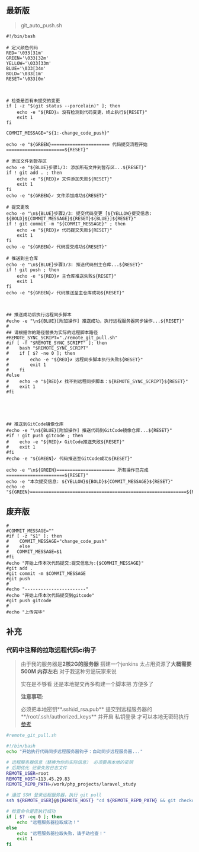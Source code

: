 ##  最新版

> git_auto_push.sh

```shell
#!/bin/bash

# 定义颜色代码
RED='\033[31m'
GREEN='\033[32m'
YELLOW='\033[33m'
BLUE='\033[34m'
BOLD='\033[1m'
RESET='\033[0m'



# 检查是否有未提交的变更
if [ -z "$(git status --porcelain)" ]; then
    echo -e "${RED}⚠️ 没有检测到代码变更，终止执行${RESET}"
    exit 1
fi

COMMIT_MESSAGE="${1:-change_code_push}"

echo -e "${GREEN}====================== 代码提交流程开始 ======================${RESET}"

# 添加文件到暂存区
echo -e "${BLUE}步骤1/3: 添加所有文件到暂存区...${RESET}"
if ! git add . ; then
    echo -e "${RED}✗ 文件添加失败${RESET}"
    exit 1
fi
echo -e "${GREEN}✓ 文件添加成功${RESET}"

# 提交更改
echo -e "\n${BLUE}步骤2/3: 提交代码变更 [${YELLOW}提交信息: ${BOLD}${COMMIT_MESSAGE}${RESET}${BLUE}]${RESET}"
if ! git commit -m "${COMMIT_MESSAGE}" ; then
    echo -e "${RED}✗ 代码提交失败${RESET}"
    exit 1
fi
echo -e "${GREEN}✓ 代码提交成功${RESET}"

# 推送到主仓库
echo -e "\n${BLUE}步骤3/3: 推送代码到主仓库...${RESET}"
if ! git push ; then
    echo -e "${RED}✗ 主仓库推送失败${RESET}"
    exit 1
fi
echo -e "${GREEN}✓ 代码推送至主仓库成功${RESET}"



## 推送成功后执行远程同步脚本
#echo -e "\n${BLUE}[附加操作] 推送成功，执行远程服务器同步操作...${RESET}"
#
## 请根据你的路径替换为实际的远程脚本路径
#REMOTE_SYNC_SCRIPT="./remote_git_pull.sh"
#if [ -f "$REMOTE_SYNC_SCRIPT" ]; then
#    bash "$REMOTE_SYNC_SCRIPT"
#    if [ $? -ne 0 ]; then
#        echo -e "${RED}✗ 远程同步脚本执行失败${RESET}"
#        exit 1
#    fi
#else
#    echo -e "${RED}✗ 找不到远程同步脚本：${REMOTE_SYNC_SCRIPT}${RESET}"
#    exit 1
#fi





## 推送到GitCode镜像仓库
#echo -e "\n${BLUE}[附加操作] 推送代码到GitCode镜像仓库...${RESET}"
#if ! git push gitcode ; then
#    echo -e "${RED}✗ GitCode推送失败${RESET}"
#    exit 1
#fi
#echo -e "${GREEN}✓ 代码推送至GitCode成功${RESET}"

echo -e "\n${GREEN}====================== 所有操作已完成 ======================${RESET}"
echo -e "本次提交信息: ${YELLOW}${BOLD}${COMMIT_MESSAGE}${RESET}"
echo -e "${GREEN}===========================================================${RESET}"
```

## 废弃版

```shell
#
#COMMIT_MESSAGE=""
#if [ -z "$1" ]; then
#    COMMIT_MESSAGE="change_code_push"
#    else
#   COMMIT_MESSAGE=$1
#fi
#echo "开始上传本次代码提交:提交信息为:{$COMMIT_MESSAGE}"
#git add .
#git commit -m $COMMIT_MESSAGE
#git push
#
#echo "-----------------------"
#echo "开始上传本次代码提交到gitcode"
#git push gitcode
#
#echo "上传完毕"
```

## 补充

### 代码中注释的拉取远程代码ci钩子 

> 由于我的服务器是**2核2G的服务器**  搭建一个jenkins 太占用资源了**大概需要500M 内存左右**  对于我这种穷逼玩家来说
>
> 实在是不够看  还是本地提交再多构建一个脚本把 方便多了
>
> **注意事项:**
>
> 必须把本地密钥**.ssh\id_rsa.pub** 提交到远程服务器的**/root/.ssh/authorized_keys** 并开启 私钥登录 才可以本地无密码执行  [参考](https://gitee.com/yao_liu_yang/phpStudyDoc/blob/main/linux/centOs/linux%E5%88%9B%E5%BB%BA%E6%96%B0%E7%94%A8%E6%88%B7%E5%B9%B6%E9%87%87%E7%94%A8ssh%E5%AF%86%E5%8C%99%E7%99%BB%E5%BD%95.md)

```sh
#remote_git_pull.sh

#!/bin/bash
echo "开始执行代码同步远程服务器钩子：自动同步远程服务器..."

# 远程服务器信息（替换为你的实际信息） 必须要用本地的密钥
# 后期优化 记录失败日志文件
REMOTE_USER=root
REMOTE_HOST=113.45.29.83
REMOTE_REPO_PATH=/work/php_projects/laravel_study

# 通过 SSH 登录远程服务器，执行 git pull
ssh ${REMOTE_USER}@${REMOTE_HOST} "cd ${REMOTE_REPO_PATH} && git checkout . && git pull origin develop && docker exec php7.4-fpm supervisorctl restart all"

# 检查命令是否执行成功
if [ $? -eq 0 ]; then
    echo "远程服务器拉取成功！"
else
    echo "远程服务器拉取失败，请手动检查！"
    exit 1
fi
```

